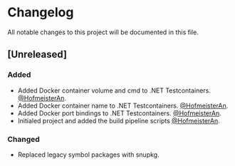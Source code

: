 # Changelog
All notable changes to this project will be documented in this file.

## [Unreleased]
### Added
- Added Docker container volume and cmd to .NET Testcontainers. [@HofmeisterAn](https://github.com/HofmeisterAn).
- Added Docker container name to .NET Testcontainers. [@HofmeisterAn](https://github.com/HofmeisterAn).
- Added Docker port bindings to .NET Testcontainers. [@HofmeisterAn](https://github.com/HofmeisterAn).
- Initialed project and added the build pipeline scripts [@HofmeisterAn](https://github.com/HofmeisterAn).

### Changed
- Replaced legacy symbol packages with snupkg.

